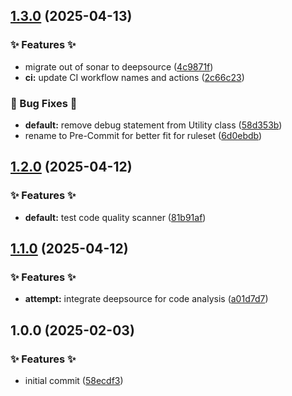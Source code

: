 ## [1.3.0](https://github.com/AtomiCloud/carboxylic.boron/compare/v1.2.0...v1.3.0) (2025-04-13)


### ✨ Features ✨

* migrate out of sonar to deepsource ([4c9871f](https://github.com/AtomiCloud/carboxylic.boron/commit/4c9871f509511972a91d8f634fe33006d41e2a69))
* **ci:** update CI workflow names and actions ([2c66c23](https://github.com/AtomiCloud/carboxylic.boron/commit/2c66c232166f3772887e3a51387f3907e26ec530))


### 🐛 Bug Fixes 🐛

* **default:** remove debug statement from Utility class ([58d353b](https://github.com/AtomiCloud/carboxylic.boron/commit/58d353bcd132e460e2c77d29514e79a0f4c17ce9))
* rename to Pre-Commit for better fit for ruleset ([6d0ebdb](https://github.com/AtomiCloud/carboxylic.boron/commit/6d0ebdb4430465aae244144e3cd009b43a1edd7a))

## [1.2.0](https://github.com/AtomiCloud/carboxylic.boron/compare/v1.1.0...v1.2.0) (2025-04-12)


### ✨ Features ✨

* **default:** test code quality scanner ([81b91af](https://github.com/AtomiCloud/carboxylic.boron/commit/81b91afc8ace782eacb6e591010d5485d24c24db))

## [1.1.0](https://github.com/AtomiCloud/carboxylic.boron/compare/v1.0.0...v1.1.0) (2025-04-12)


### ✨ Features ✨

* **attempt:** integrate deepsource for code analysis ([a01d7d7](https://github.com/AtomiCloud/carboxylic.boron/commit/a01d7d79139b279d8b14bd8af725698abb1d790e))

## 1.0.0 (2025-02-03)


### ✨ Features ✨

* initial commit ([58ecdf3](https://github.com/AtomiCloud/carboxylic.boron/commit/58ecdf319ab98347c18985fc99139d522587d267))
